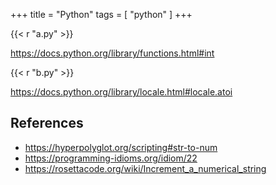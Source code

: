 +++
title = "Python"
tags = [ "python" ]
+++

{{< r "a.py" >}}

<https://docs.python.org/library/functions.html#int>

{{< r "b.py" >}}

<https://docs.python.org/library/locale.html#locale.atoi>

## References

- <https://hyperpolyglot.org/scripting#str-to-num>
- <https://programming-idioms.org/idiom/22>
- <https://rosettacode.org/wiki/Increment_a_numerical_string>
